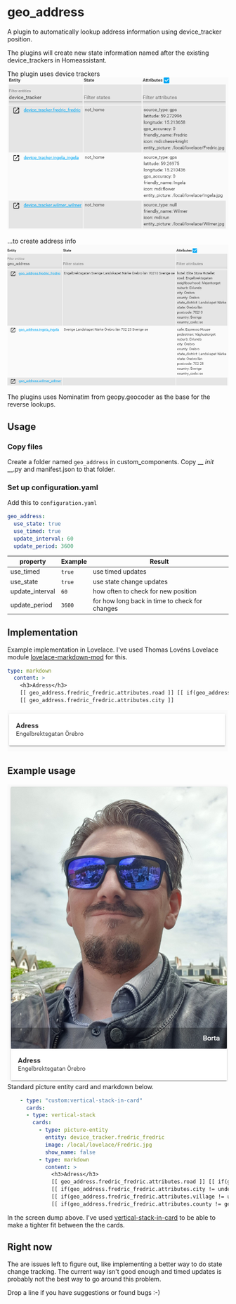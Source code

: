 # geo_address
A plugin to automatically lookup address information using device_tracker position.

The plugins will create new state information named after the existing device_trackers in Homeassistant.

The plugin uses device trackers<br/>
<img src="docs/device_trackers.png" alt="Device trackers"/>

...to create address info<br/>
<img src="docs/geo_address.png" alt="geo_address"/>


The plugins uses Nominatim from geopy.geocoder as the base for the reverse lookups.


## Usage

### Copy files
Create a folder named `geo_address` in custom_components. Copy __ _init_ __.py and manifest.json to that folder.

### Set up configuration.yaml

Add this to `configuration.yaml`

```yaml
geo_address:
  use_state: true
  use_timed: true  
  update_interval: 60
  update_period: 3600
```

| property | Example | Result
| ------------ | ------- | ------
| use_timed | `true` | use timed updates
| use_state | `true` | use state change updates
| update_interval | `60` | how often to check for new position
| update_period | `3600` | for how long back in time to check for changes



## Implementation
Example implementation in Lovelace. I've used Thomas Lovéns Lovelace module <a href="https://github.com/thomasloven/lovelace-markdown-mod">lovelace-markdown-mod</a> for this. 
```yaml
type: markdown
  content: >
    <h3>Adress</h3>
    [[ geo_address.fredric_fredric.attributes.road ]] [[ if(geo_address.fredric_fredric.attributes.house_number != undefined, geo_address.fredric_fredric.attributes.house_number, "") ]]
    [[ geo_address.fredric_fredric.attributes.city ]] 
```

<img src="docs/address_card.png" alt="Address card"/>

## Example usage
<img src="docs/example.png" alt="Fredric address"/>
Standard picture entity card and markdown below. 

```yaml
    - type: "custom:vertical-stack-in-card"
      cards:
      - type: vertical-stack
        cards:
          - type: picture-entity
            entity: device_tracker.fredric_fredric
            image: /local/lovelace/Fredric.jpg
            show_name: false
          - type: markdown
            content: >
              <h3>Adress</h3>
              [[ geo_address.fredric_fredric.attributes.road ]] [[ if(geo_address.fredric_fredric.attributes.house_number != undefined, geo_address.fredric_fredric.attributes.house_number, "") ]]
              [[ if(geo_address.fredric_fredric.attributes.city != undefined, geo_address.fredric_fredric.attributes.city, "") ]]
              [[ if(geo_address.fredric_fredric.attributes.village != undefined, geo_address.fredric_fredric.attributes.village, "") ]]
              [[ if(geo_address.fredric_fredric.attributes.county != geo_address.fredric_fredric.attributes.city, geo_address.fredric_fredric.attributes.county, "") ]]  
```

In the screen dump above. I've used <a href="https://github.com/custom-cards/vertical-stack-in-card">vertical-stack-in-card</a> to be able to make a tighter fit between the the cards.

## Right now
The are issues left to figure out, like implementing a better way to do state change tracking. The current way isn't good enough and timed updates is probably not the best way to go around this problem. 

Drop a line if you have suggestions or found bugs :-)